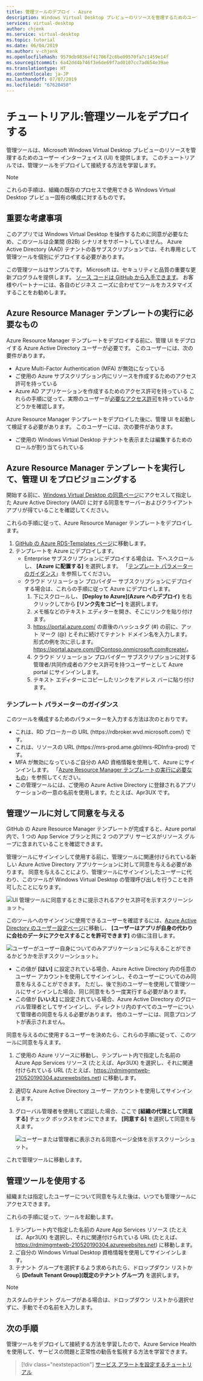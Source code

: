 ```yaml
---
title: 管理ツールのデプロイ - Azure
description: Windows Virtual Desktop プレビューのリソースを管理するためのユーザー インターフェイス ツールをインストールする方法。
services: virtual-desktop
author: chjenk
ms.service: virtual-desktop
ms.topic: tutorial
ms.date: 06/04/2019
ms.author: v-chjenk
ms.openlocfilehash: 9579db9836ef41706f2c6be09570fa7c1459e14f
ms.sourcegitcommit: 6a42dd4b746f3e6de69f7ad0107cc7ad654e39ae
ms.translationtype: HT
ms.contentlocale: ja-JP
ms.lasthandoff: 07/07/2019
ms.locfileid: "67620450"
---
```

# <a name="tutorial-deploy-a-management-tool"></a>チュートリアル:管理ツールをデプロイする

管理ツールは、Microsoft Windows Virtual Desktop プレビューのリソースを管理するためのユーザー インターフェイス (UI) を提供します。 このチュートリアルでは、管理ツールをデプロイして接続する方法を学習します。

>[!NOTE]
>これらの手順は、組織の既存のプロセスで使用できる Windows Virtual Desktop プレビュー固有の構成に対するものです。

## <a name="important-considerations"></a>重要な考慮事項

このアプリでは Windows Virtual Desktop を操作するために同意が必要なため、このツールは企業間 (B2B) シナリオをサポートしていません。 Azure Active Directory (AAD) テナントの各サブスクリプションでは、それ専用として管理ツールを個別にデプロイする必要があります。

この管理ツールはサンプルです。 Microsoft は、セキュリティと品質の重要な更新プログラムを提供します。 [ソース コードは GitHub から入手できます](https://github.com/Azure/RDS-Templates/tree/master/wvd-templates/wvd-management-ux/deploy)。 お客様やパートナーには、各自のビジネス ニーズに合わせてツールをカスタマイズすることをお勧めします。

## <a name="what-you-need-to-run-the-azure-resource-manager-template"></a>Azure Resource Manager テンプレートの実行に必要なもの

Azure Resource Manager テンプレートをデプロイする前に、管理 UI をデプロイする Azure Active Directory ユーザーが必要です。 このユーザーには、次の要件があります。

- Azure Multi-Factor Authentication (MFA) が無効になっている
- ご使用の Azure サブスクリプション内にリソースを作成するためのアクセス許可を持っている
- Azure AD アプリケーションを作成するためのアクセス許可を持っている これらの手順に従って、実際のユーザーが[必要なアクセス許可](https://docs.microsoft.com/azure/active-directory/develop/howto-create-service-principal-portal#required-permissions)を持っているかどうかを確認します。

Azure Resource Manager テンプレートをデプロイした後に、管理 UI を起動して検証する必要があります。 このユーザーには、次の要件があります。
- ご使用の Windows Virtual Desktop テナントを表示または編集するためのロールが割り当てられている

## <a name="run-the-azure-resource-manager-template-to-provision-the-management-ui"></a>Azure Resource Manager テンプレートを実行して、管理 UI をプロビジョニングする

開始する前に、[Windows Virtual Desktop の同意ページ](https://rdweb.wvd.microsoft.com)にアクセスして指定した Azure Active Directory (AAD) に対する同意をサーバーおよびクライアント アプリが得ていることを確認してください。

これらの手順に従って、Azure Resource Manager テンプレートをデプロイします。

1. [GitHub の Azure RDS-Templates ページ](https://github.com/Azure/RDS-Templates/tree/master/wvd-templates/wvd-management-ux/deploy)に移動します。
2. テンプレートを Azure にデプロイします。
    - Enterprise サブスクリプションにデプロイする場合は、下へスクロールし、 **[Azure に配置する]** を選択します。 「[テンプレート パラメーターのガイダンス](#guidance-for-template-parameters)」を参照してください。
    - クラウド ソリューション プロバイダー サブスクリプションにデプロイする場合は、これらの手順に従って Azure にデプロイします。
        1. 下にスクロールし、 **[Deploy to Azure]\(Azure へのデプロイ\)** を右クリックしてから **[リンク先をコピー]** を選択します。
        2. メモ帳などのテキスト エディターを開き、そこにリンクを貼り付けます。
        3. <https://portal.azure.com/> の直後のハッシュタグ (#) の前に、アット マーク (@) とそれに続けてテナント ドメイン名を入力します。 形式の例を次に示します。<https://portal.azure.com/@Contoso.onmicrosoft.com#create/>。
        4. クラウド ソリューション プロバイダー サブスクリプションに対する管理者/共同作成者のアクセス許可を持つユーザーとして Azure portal にサインインします。
        5. テキスト エディターにコピーしたリンクをアドレス バーに貼り付けます。

### <a name="guidance-for-template-parameters"></a>テンプレート パラメーターのガイダンス
このツールを構成するためのパラメーターを入力する方法は次のとおりです。

- これは、RD ブローカーの URL (https:\//rdbroker.wvd.microsoft.com/) です。
- これは、リソースの URL (https:\//mrs-prod.ame.gbl/mrs-RDInfra-prod) です。
- MFA が無効になっているご自分の AAD 資格情報を使用して、Azure にサインインします。 「[Azure Resource Manager テンプレートの実行に必要なもの](#what-you-need-to-run-the-azure-resource-manager-template)」を参照してください。
- この管理ツールには、ご使用の Azure Active Directory に登録されるアプリケーションの一意の名前を使用します。たとえば、Apr3UX です。

## <a name="provide-consent-for-the-management-tool"></a>管理ツールに対して同意を与える

GitHub の Azure Resource Manager テンプレートが完成すると、Azure portal 内で、1 つの App Service プランと共に 2 つのアプリ サービスがリソース グループに含まれていることを確認できます。

管理ツールにサインインして使用する前に、管理ツールに関連付けられている新しい Azure Active Directory アプリケーションに対して同意を与える必要があります。 同意を与えることにより、管理ツールにサインインしたユーザーに代わり、このツールが Windows Virtual Desktop の管理呼び出しを行うことを許可したことになります。

![UI 管理ツールに同意するときに提示されるアクセス許可を示すスクリーンショット。](media/management-ui-delegated-permissions.png)

このツールへのサインインに使用できるユーザーを確認するには、[Azure Active Directory のユーザー設定ページ](https://portal.azure.com/#blade/Microsoft_AAD_IAM/StartboardApplicationsMenuBlade/UserSettings/menuId/)に移動し、 **[ユーザーはアプリが自身の代わりに会社のデータにアクセスすることを許可できます]** の値に注目します。

![ユーザーがユーザー自身についてのみアプリケーションに与えることができるかどうかを示すスクリーンショット。](media/management-ui-user-consent-allowed.png)

- この値が **[はい]** に設定されている場合、Azure Active Directory 内の任意のユーザー アカウントを使用してサインインし、そのユーザーについてのみ同意を与えることができます。 ただし、後で別のユーザーを使用して管理ツールにサインインした場合、同じ同意をもう一度実行する必要があります。
- この値が **[いいえ]** に設定されている場合、Azure Active Directory のグローバル管理者としてサインインし、ディレクトリ内のすべてのユーザーについて管理者の同意を与える必要があります。 他のユーザーには、同意プロンプトが表示されません。


同意を与えるのに使用するユーザーを決めたら、これらの手順に従って、このツールに同意を与えます。

1. ご使用の Azure リソースに移動し、テンプレート内で指定した名前の Azure App Services リソース (たとえば、Apr3UX) を選択し、それに関連付けられている URL (たとえば、<https://rdmimgmtweb-210520190304.azurewebsites.net>) に移動します。
2. 適切な Azure Active Directory ユーザー アカウントを使用してサインインします。
3. グローバル管理者を使用して認証した場合、ここで **[組織の代理として同意する]** チェック ボックスをオンにできます。 **[同意する]** を選択して同意を与えます。
   
   ![ユーザーまたは管理者に表示される同意ページ全体を示すスクリーンショット。](media/management-ui-consent-page.png)

これで管理ツールに移動します。

## <a name="use-the-management-tool"></a>管理ツールを使用する

組織または指定したユーザーについて同意を与えた後は、いつでも管理ツールにアクセスできます。

これらの手順に従って、ツールを起動します。

1. テンプレート内で指定した名前の Azure App Services リソース (たとえば、Apr3UX) を選択し、それに関連付けられている URL (たとえば、<https://rdmimgmtweb-210520190304.azurewebsites.net>) に移動します。
2. ご自分の Windows Virtual Desktop 資格情報を使用してサインインします。
3. テナント グループを選択するよう求められたら、ドロップダウン リストから **[Default Tenant Group]\(既定のテナント グループ\)** を選択します。

> [!NOTE]
> カスタムのテナント グループがある場合は、ドロップダウン リストから選択せずに、手動でその名前を入力します。

## <a name="next-steps"></a>次の手順

管理ツールをデプロイして接続する方法を学習したので、Azure Service Health を使用して、サービスの問題と正常性の勧告を監視する方法を学習できます。

> [!div class="nextstepaction"]
> [サービス アラートを設定するチュートリアル](./set-up-service-alerts.md)
